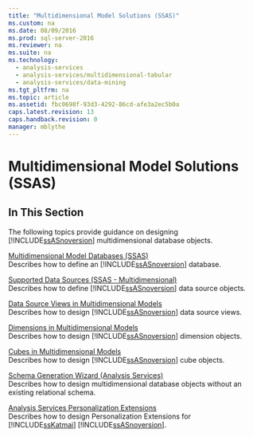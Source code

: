 ```yaml
---
title: "Multidimensional Model Solutions (SSAS)"
ms.custom: na
ms.date: 08/09/2016
ms.prod: sql-server-2016
ms.reviewer: na
ms.suite: na
ms.technology: 
  - analysis-services
  - analysis-services/multidimensional-tabular
  - analysis-services/data-mining
ms.tgt_pltfrm: na
ms.topic: article
ms.assetid: fbc0698f-93d3-4292-86cd-afe3a2ec5b0a
caps.latest.revision: 13
caps.handback.revision: 0
manager: mblythe
---
```

# Multidimensional Model Solutions (SSAS)
## In This Section  
 The following topics provide guidance on designing [!INCLUDE[ssASnoversion](../../Topics/TopicNameContainA/tokens/ssASnoversion_md.md)] multidimensional database objects.  
  
 [Multidimensional Model Databases (SSAS)](../../Topics/TopicNameNotContainA/Multidimensional-Model-Databases--SSAS-.md)  
 Describes how to define an [!INCLUDE[ssASnoversion](../../Topics/TopicNameContainA/tokens/ssASnoversion_md.md)] database.  
  
 [Supported Data Sources (SSAS - Multidimensional)](../../Topics/TopicNameNotContainA/Supported-Data-Sources--SSAS---Multidimensional-.md)  
 Describes how to define [!INCLUDE[ssASnoversion](../../Topics/TopicNameContainA/tokens/ssASnoversion_md.md)] data source objects.  
  
 [Data Source Views in Multidimensional Models](../../Topics/TopicNameNotContainA/Data-Source-Views-in-Multidimensional-Models.md)  
 Describes how to design [!INCLUDE[ssASnoversion](../../Topics/TopicNameContainA/tokens/ssASnoversion_md.md)] data source views.  
  
 [Dimensions in Multidimensional Models](../../Topics/TopicNameNotContainA/Dimensions-in-Multidimensional-Models.md)  
 Describes how to design [!INCLUDE[ssASnoversion](../../Topics/TopicNameContainA/tokens/ssASnoversion_md.md)] dimension objects.  
  
 [Cubes in Multidimensional Models](../../Topics/TopicNameNotContainA/Cubes-in-Multidimensional-Models.md)  
 Describes how to design [!INCLUDE[ssASnoversion](../../Topics/TopicNameContainA/tokens/ssASnoversion_md.md)] cube objects.  
  
 [Schema Generation Wizard (Analysis Services)](../../Topics/TopicNameNotContainA/Schema-Generation-Wizard--Analysis-Services-.md)  
 Describes how to design multidimensional database objects without an existing relational schema.  
  
 [Analysis Services Personalization Extensions](assetId:///0f144059-24e0-40c0-bde4-d48c75e46598)  
 Describes how to design Personalization Extensions for [!INCLUDE[ssKatmai](../../Topics/TopicNameContainA/tokens/ssKatmai_md.md)] [!INCLUDE[ssASnoversion](../../Topics/TopicNameContainA/tokens/ssASnoversion_md.md)].